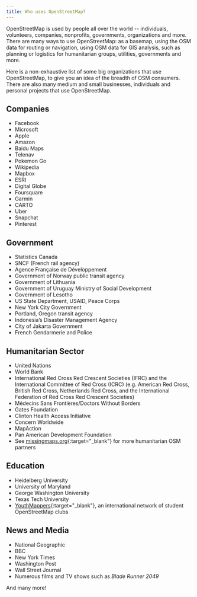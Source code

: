 ```yaml
---
title: Who uses OpenStreetMap?
---
```


OpenStreetMap is used by people all over the world -- individuals, volunteers, companies, nonprofits, governments, organizations and more. There are many ways to use OpenStreetMap: as a basemap, using the OSM data for routing or navigation, using OSM data for GIS analysis, such as planning or logistics for humanitarian groups, utilities, governments and more.

Here is a non-exhaustive list of some big organizations that use OpenStreetMap, to give you an idea of the breadth of OSM consumers. There are also many medium and small businesses, individuals and personal projects that use OpenStreetMap.

## Companies
* Facebook
* Microsoft
* Apple
* Amazon
* Baidu Maps
* Telenav
* Pokemon Go
* Wikipedia
* Mapbox
* ESRI
* Digital Globe
* Foursquare
* Garmin
* CARTO
* Uber
* Snapchat
* Pinterest

## Government
* Statistics Canada
* SNCF (French rail agency)
* Agence Française de Développement
* Government of Norway public transit agency
* Government of Lithuania
* Government of Uruguay Ministry of Social Development
* Government of Lesotho
* US State Department, USAID, Peace Corps
* New York City Government
* Portland, Oregon transit agency
* Indonesia’s Disaster Management Agency
* City of Jakarta Government
* French Gendarmerie and Police

## Humanitarian Sector
* United Nations
* World Bank
* International Red Cross Red Crescent Societies (IFRC) and the International Committee of Red Cross (ICRC)  (e.g. American Red Cross, British Red Cross, Netherlands Red Cross, and the International Federation of Red Cross Red Crescent Societies)
* Médecins Sans Frontières/Doctors Without Borders
* Gates Foundation
* Clinton Health Access Initiative
* Concern Worldwide
* MapAction
* Pan American Development Foundation
* See [missingmaps.org](https://www.missingmaps.org){:target="_blank"} for more humanitarian OSM partners

## Education
* Heidelberg University
* University of Maryland
* George Washington University
* Texas Tech University
* [YouthMappers](https://www.youthmappers.org){:target="_blank"}, an international network of student OpenStreetMap clubs

## News and Media
* National Geographic
* BBC
* New York Times
* Washington Post
* Wall Street Journal
* Numerous films and TV shows such as *Blade Runner 2049*

And many more!
